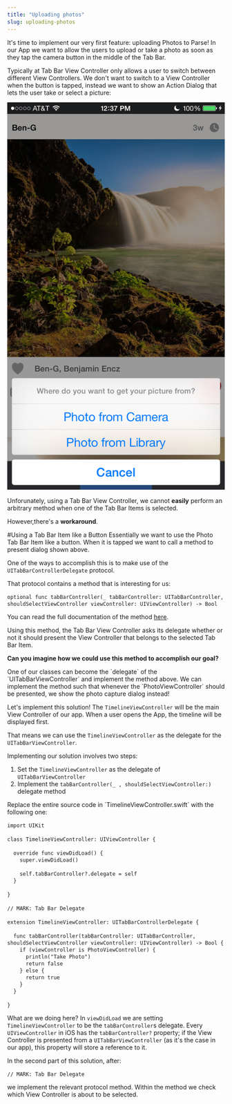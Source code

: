 ```yaml
---
title: "Uploading photos"
slug: uploading-photos
---     
```


It's time to implement our very first feature: uploading Photos to Parse! In our App we want to allow the users to upload or take a photo as soon as they tap the camera button in the middle of the Tab Bar.

Typically at Tab Bar View Controller only allows a user to switch between different View Controllers. We don't want to switch to a View Controller when the button is tapped, instead we want to show an Action Dialog that lets the user take or select a picture:

![](taking_photo.png)

Unforunately, using a Tab Bar View Controller, we cannot **easily** perform an arbitrary method when one of the Tab Bar Items is selected. 

However,there's a **workaround**.

#Using a Tab Bar Item like a Button
Essentially we want to use the Photo Tab Bar Item like a button. When it is tapped we want to call a method to present dialog shown above.

One of the ways to accomplish this is to make use of the `UITabBarControllerDelegate` protocol.

That protocol contains a method that is interesting for us:

    optional func tabBarController(_ tabBarController: UITabBarController, shouldSelectViewController viewController: UIViewController) -> Bool

You can read the full documentation of the method [here](https://developer.apple.com/library/ios/documentation/UIKit/Reference/UITabBarControllerDelegate_Protocol/#//apple_ref/occ/intfm/UITabBarControllerDelegate/tabBarController:shouldSelectViewController:). 

Using this method, the Tab Bar View Controller asks its delegate whether or not it should present the View Controller that belongs to the selected Tab Bar Item.

**Can you imagine how we could use this method to accomplish our goal?**

<div class="solution"></div>
One of our classes can become the `delegate` of the `UITabBarViewController` and implement the method above. We can implement the method such that whenever the `PhotoViewController` should be presented, we show the photo capture dialog instead!

Let's implement this solution! The `TimelineViewController` will be the main View Controller of our app. When a user opens the App, the timeline will be displayed first.

That means we can use the `TimelineViewController` as the delegate for the `UITabBarViewController`.

Implementing our solution involves two steps:

1. Set the `TimelineViewController` as the delegate of `UITabBarViewController`
2. Implement the `tabBarController(_ , shouldSelectViewController:)` delegate method

<div class="action"></div>
Replace the entire source code in `TimelineViewController.swift` with the following one:

    import UIKit

    class TimelineViewController: UIViewController {

      override func viewDidLoad() {
        super.viewDidLoad()
        
        self.tabBarController?.delegate = self
      }

    }

    // MARK: Tab Bar Delegate

    extension TimelineViewController: UITabBarControllerDelegate {
      
      func tabBarController(tabBarController: UITabBarController, shouldSelectViewController viewController: UIViewController) -> Bool {
        if (viewController is PhotoViewController) {
          println("Take Photo")
          return false
        } else {
          return true
        }
      }
      
    }
    
What are we doing here? In `viewDidLoad` we are setting `TimelineViewController` to be the `tabBarController`s delegate. Every `UIViewController` in iOS has the `tabBarController?` property; if the View Controller is presented from a `UITabBarViewController` (as it's the case in our app), this property will store a reference to it.

In the second part of this solution, after:

    // MARK: Tab Bar Delegate
    
we implement the relevant protocol method. Within the method we check which View Controller is about to be selected.
